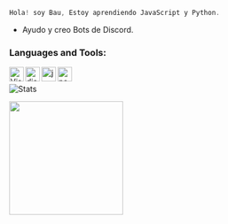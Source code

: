 ```js
Hola! soy Bau, Estoy aprendiendo JavaScript y Python.
```

-  Ayudo y creo Bots de Discord. <br />

### Languages and Tools:

<img align="left" alt="Visual Studio Code" width="26px" src="https://i.imgur.com/LwSdAlE.png" />
<img align="left" alt="discord.js" width="26px" src="https://i.imgur.com/SI1DZf3.png" />
<img align="left" alt="js" width="26px" src="https://i.imgur.com/3u1wzwE.png" />
<img align="left" alt="node.js" width="26px" src="https://i.imgur.com/tYLFZBh.png" /> 

<br />

![Stats](https://github-readme-stats.vercel.app/api?username=bauti0&show_icons=true&theme=radical)

<div align="left">
  <a href="https://discord.com/users/890716018379460688">
    <img src="https://lanyard-profile-readme.vercel.app/api/219676455204814851?animated=true" align="left" height="205">
  </a>
</div>
